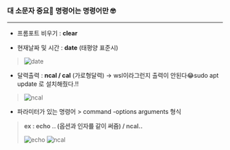 ###  대 소문자 중요🌟 명령어는 명령어만 🤓
<hr>

- 프롬포트 비우기 : **clear** 

- 현재날짜 및 시간 : **date** (태평양 표준시) 

> ![date](https://github.com/yeongji-kim/LCL/assets/75402057/bb173b4e-c87f-4bc4-a55f-9938c685e6a5)


- 달력출력 : **ncal / cal** (가로형달력) -> wsl이라그런지 출력이 안된다😂sudo apt update 로 설치해줬다.!!

> ![ncal](https://github.com/yeongji-kim/LCL/assets/75402057/eec4a05e-87d0-493b-abeb-bec85e924790)
 

- 파라미터가 있는 명령어  > command -options arguments 형식

> **ex : echo .. (옵션과 인자를 같이 써줌) / ncal..**
> 
> ![echo](https://github.com/yeongji-kim/LCL/assets/75402057/733c7ba9-7ca0-4fe6-9f9b-3b642ef0c2b2)
> ![ncal](https://github.com/yeongji-kim/LCL/assets/75402057/112f9f28-154f-4840-a32f-22090286db56)
